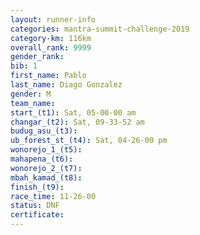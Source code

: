 ```yaml
---
layout: runner-info 
categories: mantra-summit-challenge-2019 
category-km: 116km 
overall_rank: 9999
gender_rank: 
bib: 1
first_name: Pablo
last_name: Diago Gonzalez
gender: M
team_name: 
start_(t1): Sat, 05-00-00 am
changar_(t2): Sat, 09-33-52 am
budug_asu_(t3): 
ub_forest_st_(t4): Sat, 04-26-00 pm
wonorejo_1_(t5): 
mahapena_(t6): 
wonorejo_2_(t7): 
mbah_kamad_(t8): 
finish_(t9): 
race_time: 11-26-00
status: DNF
certificate: 
---
```

